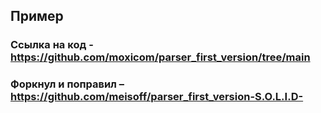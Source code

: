 ## Пример
### Ссылка на код - https://github.com/moxicom/parser_first_version/tree/main 
### Форкнул и поправил – https://github.com/meisoff/parser_first_version-S.O.L.I.D-